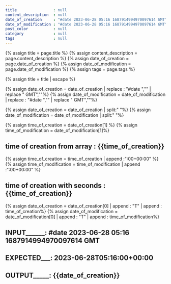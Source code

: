 ```yaml
---
title                : null
content_description  : null
date_of_creation     : "#date 2023-06-28 05:16 1687914994970097614 GMT"
date_of_modification : "#date 2023-06-28 05:16 1687914994970097614 GMT"
post_color           : null
category             : null
tags                 : null
---
```


<!-- BEGIN LIQUID -->

<!-- DECLARATION -->

{% assign title                = page.title %}
{% assign content_description  = page.content_description %}
{% assign date_of_creation     = page.date_of_creation %}
{% assign date_of_modification = page.date_of_modification %}
{% assign tags                 = page.tags %}

<!-- PROCESSING
 -->

{% assign title                = title | escape %}

<!-- PROCESSING > DATE
 -->

<!-- input                        = "#date 2023-06-28 05:16 1687914994970097614 GMT"
     output                       =       "2023-06-28T05:16:00+00:00"

-->

<!-- removing "#date " and " GMT"
                                 => "2023-06-28 05:16 1687914994970097614"
-->
{% assign date_of_creation       =  date_of_creation     | replace : "#date ","" | replace " GMT",""%}
{% assign date_of_modification   =  date_of_modification | replace : "#date ","" | replace " GMT",""%}

<!-- split date in array
                                => "[2023-06-28, 05:16, 1687914994970097614]"
-->
{% assign date_of_creation      =  date_of_creation     | split:" "%}
{% assign date_of_modification  =  date_of_modification | split:" "%}

<!-- getting time
                                => 05:16
-->

{% assign time_of_creation      =  date_of_creation[1]    %}
{% assign time_of_modification  =  date_of_modification[1]%}

## time of creation from array : {{time_of_creation}}

<!-- hour with seconds and Time difference
I won't calculate the seconds ... for now ?
                               => "05:16:00+00:00"
-->


{% assign time_of_creation     =  time_of_creation     | append :":00+00:00" %}
{% assign time_of_modification =  time_of_modification | append :":00+00:00" %}

## time of creation with seconds : {{time_of_creation}}

<!-- adding 'T' and hour to date
                               => "2023-06-28T05:16:00+00:00"
                      reference   "2023-06-28T05:16:00+00:00"
-->
<!--                               2023-06-28                          T             05:16:00+00:00
-->
{% assign date_of_creation      =  date_of_creation[0]     | append : "T" | append : time_of_creation%}
{% assign date_of_modification  =  date_of_modification[0] | append : "T" | append : time_of_modification%}

<!-- END LIQUID -->
## INPUT______: #date 2023-06-28 05:16 1687914994970097614 GMT
## EXPECTED___: 2023-06-28T05:16:00+00:00
## OUTPUT_____: {{date_of_creation}}

